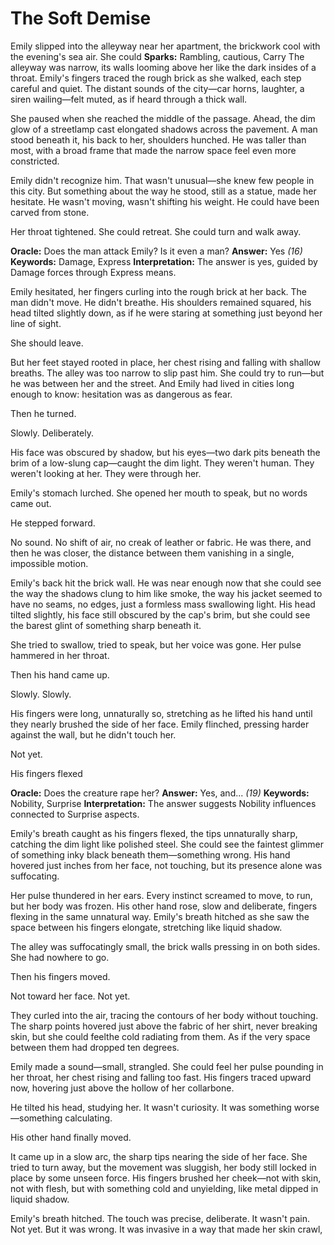 # The Soft Demise

Emily slipped into the alleyway near her apartment, the brickwork cool with the evening's sea air. She could 
**Sparks:** Rambling, cautious, Carry
The alleyway was narrow, its walls looming above her like the dark insides of a throat. Emily's fingers traced the rough brick as she walked, each step careful and quiet. The distant sounds of the city—car horns, laughter, a siren wailing—felt muted, as if heard through a thick wall.

She paused when she reached the middle of the passage. Ahead, the dim glow of a streetlamp cast elongated shadows across the pavement. A man stood beneath it, his back to her, shoulders hunched. He was taller than most, with a broad frame that made the narrow space feel even more constricted.

Emily didn't recognize him. That wasn't unusual—she knew few people in this city. But something about the way he stood, still as a statue, made her hesitate. He wasn't moving, wasn't shifting his weight. He could have been carved from stone.

Her throat tightened. She could retreat. She could turn and walk away.


**Oracle:** Does the man attack Emily? Is it even a man?
**Answer:** Yes *(16)*
**Keywords:** Damage, Express
**Interpretation:** The answer is yes, guided by Damage forces through Express means.

Emily hesitated, her fingers curling into the rough brick at her back. The man didn't move. He didn't breathe. His shoulders remained squared, his head tilted slightly down, as if he were staring at something just beyond her line of sight.

She should leave.

But her feet stayed rooted in place, her chest rising and falling with shallow breaths. The alley was too narrow to slip past him. She could try to run—but he was between her and the street. And Emily had lived in cities long enough to know: hesitation was as dangerous as fear.

Then he turned.

Slowly. Deliberately.

His face was obscured by shadow, but his eyes—two dark pits beneath the brim of a low-slung cap—caught the dim light. They weren't human. They weren't looking at her. They were through her.

Emily's stomach lurched. She opened her mouth to speak, but no words came out.

He stepped forward.

No sound. No shift of air, no creak of leather or fabric. He was there, and then he was closer, the distance between them vanishing in a single, impossible motion.

Emily's back hit the brick wall. He was near enough now that she could see the way the shadows clung to him like smoke, the way his jacket seemed to have no seams, no edges, just a formless mass swallowing light. His head tilted slightly, his face still obscured by the cap's brim, but she could see the barest glint of something sharp beneath it.

She tried to swallow, tried to speak, but her voice was gone. Her pulse hammered in her throat.

Then his hand came up.

Slowly. Slowly.

His fingers were long, unnaturally so, stretching as he lifted his hand until they nearly brushed the side of her face. Emily flinched, pressing harder against the wall, but he didn't touch her.

Not yet.

His fingers flexed

**Oracle:** Does the creature rape her?
**Answer:** Yes, and... *(19)*
**Keywords:** Nobility, Surprise
**Interpretation:** The answer suggests Nobility influences connected to Surprise aspects.

Emily's breath caught as his fingers flexed, the tips unnaturally sharp, catching the dim light like polished steel. She could see the faintest glimmer of something inky black beneath them—something wrong. His hand hovered just inches from her face, not touching, but its presence alone was suffocating.

Her pulse thundered in her ears. Every instinct screamed to move, to run, but her body was frozen. His other hand rose, slow and deliberate, fingers flexing in the same unnatural way. Emily's breath hitched as she saw the space between his fingers elongate, stretching like liquid shadow.

The alley was suffocatingly small, the brick walls pressing in on both sides. She had nowhere to go.

Then his fingers moved.

Not toward her face. Not yet.

They curled into the air, tracing the contours of her body without touching. The sharp points hovered just above the fabric of her shirt, never breaking skin, but she could feelthe cold radiating from them. As if the very space between them had dropped ten degrees.

Emily made a sound—small, strangled. She could feel her pulse pounding in her throat, her chest rising and falling too fast. His fingers traced upward now, hovering just above the hollow of her collarbone.

He tilted his head, studying her. It wasn't curiosity. It was something worse—something calculating.

His other hand finally moved.

It came up in a slow arc, the sharp tips nearing the side of her face. She tried to turn away, but the movement was sluggish, her body still locked in place by some unseen force. His fingers brushed her cheek—not with skin, not with flesh, but with something cold and unyielding, like metal dipped in liquid shadow.

Emily's breath hitched. The touch was precise, deliberate. It wasn't pain. Not yet. But it was wrong. It was invasive in a way that made her skin crawl,